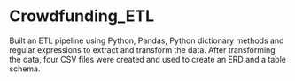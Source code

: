 # Crowdfunding_ETL
Built an ETL pipeline using Python, Pandas, Python dictionary methods and regular expressions to extract and transform the data. After transforming the data, four CSV files were created and used to create an ERD and a table schema. 
